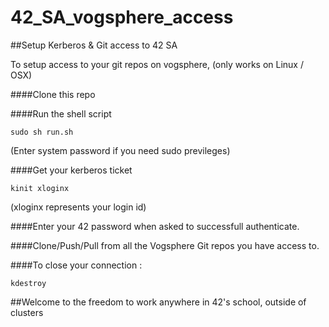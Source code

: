 # 42_SA_vogsphere_access
##Setup Kerberos &amp; Git access to 42 SA

To setup access to your git repos on vogsphere, (only works on Linux / OSX)

####Clone this repo

####Run the shell script 
	
	sudo sh run.sh

(Enter system password if you need sudo previleges)

####Get your kerberos ticket

	kinit xloginx

(xloginx represents your login id)

####Enter your 42 password when asked to successfull authenticate.

####Clone/Push/Pull from all the Vogsphere Git repos you have access to. 

####To close your connection :

    kdestroy

##Welcome to the freedom to work anywhere in 42's school, outside of clusters
